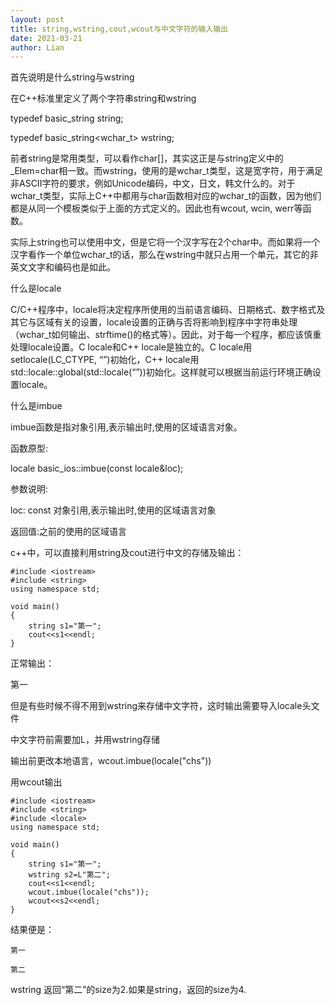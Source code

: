 ```yaml
---
layout: post
title: string,wstring,cout,wcout与中文字符的输入输出
date: 2021-03-21
author: Lian
---
```


首先说明是什么string与wstring

在C++标准里定义了两个字符串string和wstring 

typedef basic_string<char> string; 

typedef basic_string<wchar_t> wstring; 

前者string是常用类型，可以看作char[]，其实这正是与string定义中的_Elem=char相一致。而wstring，使用的是wchar_t类型，这是宽字符，用于满足非ASCII字符的要求，例如Unicode编码，中文，日文，韩文什么的。对于wchar_t类型，实际上C++中都用与char函数相对应的wchar_t的函数，因为他们都是从同一个模板类似于上面的方式定义的。因此也有wcout, wcin, werr等函数。      

实际上string也可以使用中文，但是它将一个汉字写在2个char中。而如果将一个汉字看作一个单位wchar_t的话，那么在wstring中就只占用一个单元，其它的非英文文字和编码也是如此。

什么是locale

C/C++程序中，locale将决定程序所使用的当前语言编码、日期格式、数字格式及其它与区域有关的设置，locale设置的正确与否将影响到程序中字符串处理（wchar_t如何输出、strftime()的格式等）。因此，对于每一个程序，都应该慎重处理locale设置。C locale和C++ locale是独立的。C locale用setlocale(LC_CTYPE, “”)初始化，C++ locale用std::locale::global(std::locale(“”))初始化。这样就可以根据当前运行环境正确设置locale。

什么是imbue

imbue函数是指对象引用,表示输出时,使用的区域语言对象。

函数原型:

locale basic_ios::imbue(const locale&loc);

参数说明:

loc: const 对象引用,表示输出时,使用的区域语言对象

返回值:之前的使用的区域语言

c++中，可以直接利用string及cout进行中文的存储及输出：
```
#include <iostream>  
#include <string>  
using namespace std;  
  
void main()  
{  
    string s1="第一";  
    cout<<s1<<endl;   
}
```

正常输出：

第一
 
但是有些时候不得不用到wstring来存储中文字符，这时输出需要导入locale头文件
 
中文字符前需要加L，并用wstring存储
 
输出前更改本地语言，wcout.imbue(locale("chs"))

用wcout输出

```
#include <iostream>   
#include <string>   
#include <locale>   
using namespace std;  
  
void main()  
{  
    string s1="第一";  
    wstring s2=L"第二";  
    cout<<s1<<endl;  
    wcout.imbue(locale("chs"));  
    wcout<<s2<<endl;  
}
```
结果便是：
```
第一

第二
```
wstring 返回“第二”的size为2.如果是string，返回的size为4.